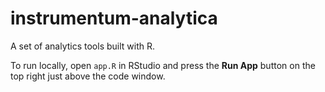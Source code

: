 # instrumentum-analytica

A set of analytics tools built with R.

To run locally, open `app.R` in RStudio and press the **Run App** button on the top right just above the code window.
